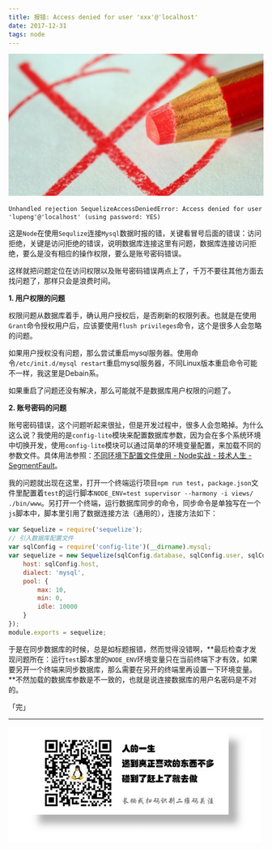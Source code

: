 ```yaml
---
title: 报错: Access denied for user 'xxx'@'localhost'
date: 2017-12-31
tags: node
---
```


![](/image/500308044_wx.jpg)

```shell
Unhandled rejection SequelizeAccessDeniedError: Access denied for user 'lupeng'@'localhost' (using password: YES)
```

这是`Node`在使用`Sequlize`连接`Mysql`数据时报的错，关键看冒号后面的错误：访问拒绝，关键是访问拒绝的错误，说明数据库连接这里有问题，数据库连接访问拒绝，要么是没有相应的操作权限，要么是账号密码错误。

这样就把问题定位在访问权限以及账号密码错误两点上了，千万不要往其他方面去找问题了，那样只会是浪费时间。

**1. 用户权限的问题**

权限问题从数据库着手，确认用户授权后，是否刷新的权限列表。也就是在使用`Grant`命令授权用户后，应该要使用`flush privileges`命令，这个是很多人会忽略的问题。

如果用户授权没有问题，那么尝试重启mysql服务器。使用命令`/etc/init.d/mysql restart`重启mysql服务器，不同Linux版本重启命令可能不一样，我这里是Debain系。

如果重启了问题还没有解决，那么可能就不是数据库用户权限的问题了。

**2. 账号密码的问题**

账号密码错误，这个问题听起来很扯，但是开发过程中，很多人会忽略掉。为什么这么说？我使用的是`config-lite`模块来配置数据库参数，因为会在多个系统环境中切换开发，使用`config-lite`模块可以通过简单的环境变量配置，来加载不同的参数文件。具体用法参照：[不同环境下配置文件使用 - Node实战 - 技术人生 - SegmentFault](https://segmentfault.com/a/1190000010099383)。

我的问题就出现在这里，打开一个终端运行项目`npm run test`，`package.json`文件里配置着`test`的运行脚本`NODE_ENV=test supervisor --harmony -i views/ ./bin/www`。另打开一个终端，运行数据库同步的命令，同步命令是单独写在一个`js`脚本中，脚本里引用了数据连接方法（通用的），连接方法如下：

```javascript
var Sequelize = require('sequelize');
// 引入数据库配置文件
var sqlConfig = require('config-lite')(__dirname).mysql;
var sequelize = new Sequelize(sqlConfig.database, sqlConfig.user, sqlConfig.password, {
    host: sqlConfig.host,
    dialect: 'mysql',
    pool: {
        max: 10,
        min: 0,
        idle: 10000
    }
});
module.exports = sequelize;
```

于是在同步数据库的时候，总是如标题报错，然而觉得没错啊，**最后检查才发现问题所在：运行`test`脚本里的`NODE_ENV`环境变量只在当前终端下才有效，如果要另开一个终端来同步数据库，那么需要在另开的终端里再设置一下环境变量。**不然加载的数据库参数是不一致的，也就是说连接数据库的用户名密码是不对的。

「完」
- - -
![](/image/weixin.jpg)